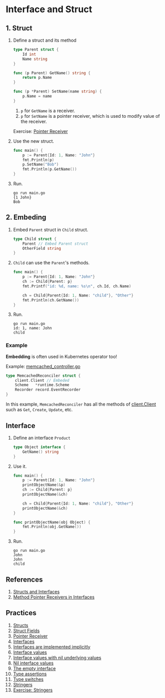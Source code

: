 # Interface and Struct

## 1. Struct

1. Define a struct and its method

    ```go
    type Parent struct {
        Id int
        Name string
    }

    func (p Parent) GetName() string {
        return p.Name
    }

    func (p *Parent) SetName(name string) {
        p.Name = name
    }
    ```

    1. `p` for `GetName` is a receiver.
    1. `p` for `SetName` is a pointer receiver, which is used to modify value of the receiver.

    Exercise: [Pointer Receiver](https://go.dev/tour/methods/4)

1. Use the new struct.

    ```go
    func main() {
        p := Parent{Id: 1, Name: "John"}
        fmt.Println(p)
        p.SetName("Bob")
        fmt.Println(p.GetName())
    }
    ```
1. Run.
    ```
    go run main.go
    {1 John}
    Bob
    ```

## 2. Embeding

1. Embed `Parent` struct in `Child` struct.

    ```go
    type Child struct {
        Parent // Embed Parent struct
        OtherField string
    }
    ```

1. `Child` can use the `Parent`'s methods.

    ```go
    func main() {
        p := Parent{Id: 1, Name: "John"}
        ch := Child{Parent: p}
        fmt.Printf("id: %d, name: %s\n", ch.Id, ch.Name)

        ch = Child{Parent{Id: 1, Name: "child"}, "Other"}
        fmt.Println(ch.GetName())
    }
    ```
1. Run.
    ```
    go run main.go
    id: 1, name: John
    child
    ```

### Example

**Embedding** is often used in Kubernetes operator too!

Example: [memcached_controller.go](https://github.com/operator-framework/operator-sdk/blob/de6a14d03de3c36dcc9de3891af788b49d15f0f3/testdata/go/v3/memcached-operator/controllers/memcached_controller.go#L57-L61)

```go
type MemcachedReconciler struct {
	client.Client // Embeded
	Scheme   *runtime.Scheme
	Recorder record.EventRecorder
}
```

In this example, `MemcachedReconciler` has all the methods of [client.Client](https://github.com/kubernetes-sigs/controller-runtime/blob/v0.12.3/pkg/client/interfaces.go) such as `Get`, `Create`, `Update`, etc.


## Interface

1. Define an interface `Product`

    ```go
    type Object interface {
        GetName() string
    }
    ```

1. Use it.
    ```go
    func main() {
        p := Parent{Id: 1, Name: "John"}
        printObjectName(&p)
        ch := Child{Parent: p}
        printObjectName(&ch)

        ch = Child{Parent{Id: 1, Name: "child"}, "Other"}
        printObjectName(&ch)
    }

    func printObjectName(obj Object) {
        fmt.Println(obj.GetName())
    }
    ```
1. Run.
    ```
    go run main.go
    John
    John
    child
    ```

## References
1. [Structs and Interfaces](https://www.golang-book.com/books/intro/9)
1. [Method Pointer Receivers in Interfaces](https://sentry.io/answers/interface-pointer-receiver/)


## Practices
1. [Structs](https://go.dev/tour/moretypes/2)
1. [Struct Fields](https://go.dev/tour/moretypes/3)
1. [Pointer Receiver](https://go.dev/tour/methods/4)
1. [Interfaces](https://go.dev/tour/methods/9)
1. [Interfaces are implemented implicitly](https://go.dev/tour/methods/10)
1. [Interface values](https://go.dev/tour/methods/11)
1. [Interface values with nil underlying values](https://go.dev/tour/methods/12)
1. [Nil interface values](https://go.dev/tour/methods/13)
1. [The empty interface](https://go.dev/tour/methods/14)
1. [Type assertions](https://go.dev/tour/methods/15)
1. [Type switches](https://go.dev/tour/methods/16)
1. [Stringers](https://go.dev/tour/methods/17)
1. [Exercise: Stringers](https://go.dev/tour/methods/18)

